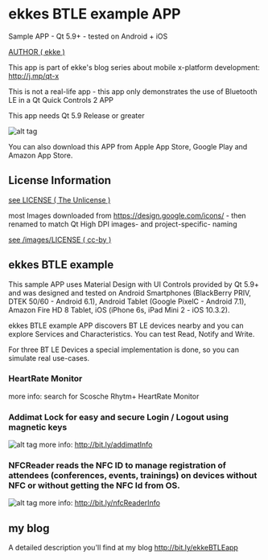 # ekkes BTLE example APP
Sample APP - Qt 5.9+ - tested on Android + iOS

[AUTHOR ( ekke )](AUTHOR.md)

This app is part of ekke's blog series about mobile x-platform development:
http://j.mp/qt-x

This is not a real-life app - this app only demonstrates the use of Bluetooth LE in a Qt Quick Controls 2 APP

This app needs Qt 5.9 Release or greater

![alt tag](https://appbus.files.wordpress.com/2017/06/01_home.png  "ekkes BTLE example APP")

You can also download this APP from Apple App Store, Google Play and Amazon App Store.

## License Information
[see LICENSE ( The Unlicense )](LICENSE)

most Images downloaded from https://design.google.com/icons/ - then renamed to match Qt High DPI images- and project-specific- naming

[see /images/LICENSE ( cc-by )](images/LICENSE)

## ekkes BTLE example
This sample APP uses Material Design with UI Controls provided by Qt 5.9+ and was designed and tested on Android Smartphones (BlackBerry PRIV, DTEK 50/60 - Android 6.1), Android Tablet (Google PixelC - Android 7.1), Amazon Fire HD 8 Tablet, iOS (iPhone 6s, iPad Mini 2 - iOS 10.3.2).

ekkes BTLE example APP discovers BT LE devices nearby and you can explore Services and Characteristics. You can test Read, Notify and Write.

For three BT LE Devices a special implementation is done, so you can simulate real use-cases.

### HeartRate Monitor
more info: search for Scosche Rhytm+ HeartRate Monitor

### Addimat Lock for easy and secure Login / Logout using magnetic keys
![alt tag](https://appbus.files.wordpress.com/2017/06/addimat_and_codestifte-1.jpg  "lock with keys")
more info: http://bit.ly/addimatInfo

### NFCReader reads the NFC ID to manage registration of attendees (conferences, events, trainings) on devices without NFC or without getting the NFC Id from OS.
![alt tag](https://appbus.files.wordpress.com/2017/06/nfc_reader1.png  "NFC Reader")
more info: http://bit.ly/nfcReaderInfo

## my blog
A detailed description you'll find at my blog
http://bit.ly/ekkeBTLEapp


